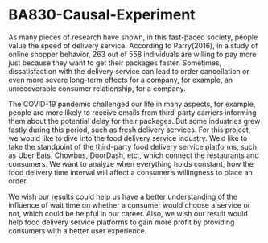 # BA830-Causal-Experiment
As many pieces of research have shown, in this fast-paced society, people value the speed of delivery service. According to Parry(2016), in a study of online shopper behavior, 263 out of 558 individuals are willing to pay more just because they want to get their packages faster. Sometimes, dissatisfaction with the delivery service can lead to order cancellation or even more severe long-term effects for a company, for example, an unrecoverable consumer relationship,  for a company. 

The COVID-19 pandemic challenged our life in many aspects, for example, people are more likely to receive emails from third-party carriers informing them about the potential delay for their packages. But some industries grew fastly during this period, such as fresh delivery services. For this project, we would like to dive into the food delivery service industry. We’d like to take the standpoint of the third-party food delivery service platforms, such as Uber Eats, Chowbus, DoorDash, etc., which connect the restaurants and consumers. We want to analyze when everything holds constant, how the food delivery time interval will affect a consumer’s willingness to place an order. 

We wish our results could help us have a better understanding of the influence of wait time on whether a consumer would choose a service or not, which could be helpful in our career. Also, we wish our result would help food delivery service platforms to gain more profit by providing consumers with a better user experience.
